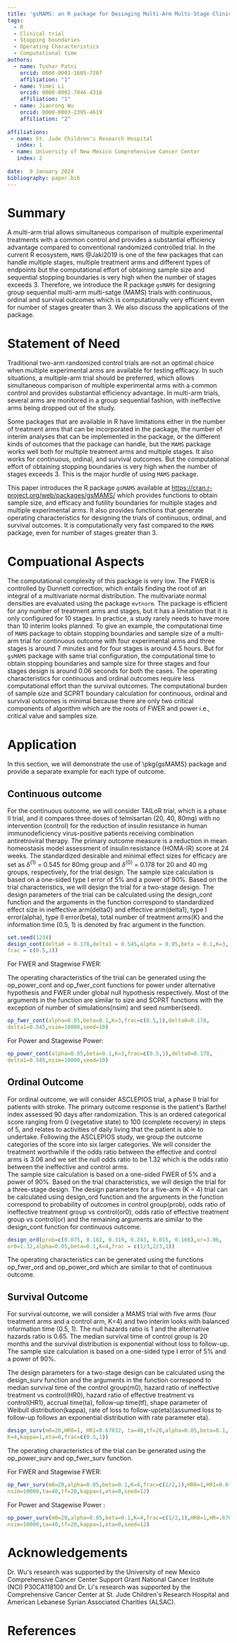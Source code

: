 ```yaml
---
title: 'gsMAMS: an R package for Desinging Multi-Arm Multi-Stage Clinical Trials'
tags:
  - R
  - Clinical trial
  - Stopping boundaries 
  - Operating Characteristics 
  - Computational time
authors:
  - name: Tushar Patni
    orcid: 0000-0003-1605-7207
    affiliation: "1"
  - name: Yimei Li
    orcid: 0000-0002-7046-4316
    affiliation: "1"
  - name: Jianrong Wu
    orcid: 0000-0003-2395-4619
    affiliation: "2"
    
affiliations:
 - name: St. Jude Children's Research Hospital
   index: 1
 - name: University of New Mexico Comprehensive Cancer Center
   index: 2
   
date:  9 January 2024
bibliography: paper.bib
---
```


# Summary
A multi-arm trial allows simultaneous comparison of multiple experimental treatments with a common control and provides a substantial efficiency advantage compared to conventional randomized controlled trial. In the current R ecosystem, `MAMS` @Jaki2019 is one of the few packages that can handle multiple stages, multiple treatment arms and different types of endpoints but the computational effort of obtaining sample size and sequential stopping boundaries is very high when the number of stages exceeds 3. Therefore, we introduce the R package `gsMAMS` for designing group sequential multi-arm multi-satge (MAMS) trials with continuous, ordinal and survival outcomes which is computationally very efficient even for number of stages greater than 3. We also discuss the applications of the package.          



# Statement of Need
Traditional two-arm randomized control trials are not an optimal choice when multiple experimental arms are available for testing efficacy. In such situations, a multiple-arm trial should be preferred, which allows simultaneous comparison of multiple experimental arms with a common control and provides substantial efficiency advantage. In multi-arm trials, several arms are monitored in a group sequential fashion, with ineffective arms being dropped out of the study. 

Some packages that are available in R have limitations either in the number of treatment arms that can be incorporated in the package, the number of interim analyses that can be implemented in the package, or the different kinds of outcomes that the package can handle, but the `MAMS` package works well both for multiple treatment arms and multiple stages. It also works for continuous, ordinal, and survival outcomes. But the computational effort of obtaining stopping boundaries is very high when the number of stages exceeds 3. This is the major hurdle of using `MAMS` package.

This paper introduces the R package `gsMAMS` available at https://cran.r-project.org/web/packages/gsMAMS/ which provides functions to obtain sample size, and efficacy and futility boundaries for multiple stages and multiple experimental arms. It also provides functions that generate operating characteristics for designing the trials of continuous, ordinal, and survival outcomes. It is computationally very fast compared to the `MAMS` package, even for number of stages greater than 3.

# Compuational Aspects
The computational complexity of this package is very low. The FWER is controlled by Dunnett correction, which entails finding the root of an integral of a multivariate normal distribution. The multivariate normal densities are evaluated using the package `mvtnorm`. The package is efficient for any number of treatment arms and stages, but it has a limitation that it is only configured for 10 stages. In practice, a study rarely needs to have more than 10 interim looks planned. To give an example, the computational time of `MAMS` package to obtain stopping boundaries and sample size of a multi-arm trial for continuous outcome with four experimental arms and three stages is around 7 minutes and for four stages is around 4.5 hours. But for `gsMAMS` package with same trial configuration, the computational time to obtain stopping boundaries and sample size for three stages and four stages design is around 0.06 seconds for both the cases.
The operating characteristics for continuous and ordinal outcomes require less computational effort than the survival outcomes. The computational burden of sample size and SCPRT boundary calculation for continuous, ordinal and survival outcomes is minimal because there are only two critical components of algorithm which are the roots of FWER and power i.e., critical value and samples size.    
 
# Application
In this section, we will demonstrate the use of \pkg{gsMAMS} package and provide a separate example for each type of outcome.

## Continuous outcome
For the continuous outcome, we will consider TAILoR trial, which is a phase II trial, and it compares three doses of telmisartan (20, 40, 80mg) with no intervention (control) for the reduction of insulin resistance in human immunodeficiency virus-positive patients receiving combination antiretroviral therapy. The primary outcome measure is a reduction in mean homeostasis model assessment of insulin resistance (HOMA-IR) score at 24 weeks. The standardized desirable and minimal effect sizes for efficacy are set as $\delta^{(1)}$ = 0.545 for 80mg group and $\delta^{(0)}$ = 0.178 for 20 and 40 mg groups, respectively, for the trial design. 
The sample size calculation is based on a one-sided type I error of 5\% and a power of 90\%. Based on the trial characteristics, we will design the trial for a two-stage design.
The design parameters of the trial can be calculated using the design_cont function and the arguments in the function correspond to standardized effect size in ineffective arm(delta0} and effective arm(delta1), type I error(alpha), type II error(beta), total number of treatment arms(K) and the information time (0.5, 1) is denoted by frac argument in the function.

```R
set.seed(1234)
design_cont(delta0 = 0.178,delta1 = 0.545,alpha = 0.05,beta = 0.1,K=3,
frac = c(0.5,1))
```

For FWER and Stagewise FWER:

The operating characteristics of the trial can be generated using the op_power_cont and op_fwer_cont functions for power under alternative hypothesis and FWER under global null hypothesis respectively. Most of the arguments in the function are similar to size and SCPRT functions with the exception of number of simulations(nsim) and seed number(seed).

```R
op_fwer_cont(alpha=0.05,beta=0.1,K=3,frac=c(0.5,1),delta0=0.178,
delta1=0.545,nsim=10000,seed=10)
``` 

For Power and Stagewise Power:
```R
op_power_cont(alpha=0.05,beta=0.1,K=3,frac=c(0.5,1),delta0=0.178,
delta1=0.545,nsim=10000,seed=10)
```

## Ordinal Outcome
For ordinal outcome, we will consider ASCLEPIOS trial, a phase II trial for patients with stroke. The primary outcome response is the patient's Barthel index assessed 90 days after randomization. This is an ordered categorical score ranging from 0 (vegetative state) to 100 (complete recovery) in steps of 5, and relates to activities of daily living that the patient is able to undertake. Following the ASCLEPIOS study, we group the outcome categories of the score into six larger categories. We will consider the treatment worthwhile if the odds ratio between the effective and control arms is 3.06 and we set the null odds ratio to be 1.32 which is the odds ratio between the ineffective and control arms.   
The sample size calculation is based on a one-sided FWER of 5\% and a power of 90\%. Based on the trial characteristics, we will design the trial for a three-stage design. The design parameters for a five-arm (K = 4) trial can be calculated using design_ord function and the arguments in the function correspond to probability of outcomes in control group(prob), odds ratio of ineffective treatment group vs control(or0), odds ratio of effective treatment group vs control(or) and the remaining arguments are similar to the design_cont function for continuous outcome.

```R
design_ord(prob=c(0.075, 0.182, 0.319, 0.243, 0.015, 0.166),or=3.06,
or0=1.32,alpha=0.05,beta=0.1,K=4,frac = c(1/3,2/3,1))
```
The operating characteristics can be generated using the functions op_fwer_ord and op_power_ord which are similar to that of continuous outcome.

## Survival Outcome
For survival outcome, we will consider a MAMS trial with five arms (four treatment arms and a control arm, K=4) and two interim looks with balanced information time (0.5, 1). The null hazards ratio is 1 and the alternative hazards ratio is 0.65. The median survival time of control group is 20 months and the survival distribution is exponential without loss to follow-up. The sample size calculation is based on a one-sided type I error of 5\% and a power of 90\%. 

The design parameters for a two-stage design can be calculated using the design_surv function and the arguments in the function correspond to median survival time of the control group(m0), hazard ratio of ineffective treatment vs control(HR0), hazard ratio of effective treatment vs control(HR1), accrual time(ta), follow-up time(tf), shape parameter of Weibull distribution(kappa), rate of loss to follow-up(eta)(assumed loss to follow-up follows an exponential distribution with rate parameter eta). 

```R
design_surv(m0=20,HR0=1, HR1=0.67032, ta=40,tf=20,alpha=0.05,beta=0.1,
K=4,kappa=1,eta=0,frac=c(0.5,1))
```

The operating characteristics of the trial can be generated using the op_power_surv and op_fwer_surv function.

For FWER and Stagewise FWER:
```R
op_fwer_surv(m0=20,alpha=0.05,beta=0.1,K=4,frac=c(1/2,1),HR0=1,HR1=0.6703,
nsim=10000,ta=40,tf=20,kappa=1,eta=0,seed=12)
```
For Power and Stagewise Power :
```R
op_power_surv(m0=20,alpha=0.05,beta=0.1,K=4,frac=c(1/2,1),HR0=1,HR=.6703,
nsim=10000,ta=40,tf=20,kappa=1,eta=0,seed=12)             
```
 
# Acknowledgements
Dr. Wu's research was supported by the University of new Mexico Comprehensive Cancer Center Support Grant National Cancer Institute (NCI) P30CA118100 and 
Dr. Li's research was supported by the Comprehensive Cancer Center at St. Jude Children's Research Hospital and American Lebanese Syrian Associated Charities (ALSAC).

# References
